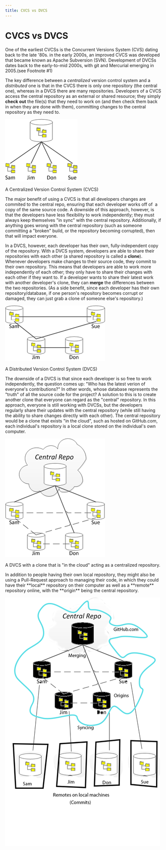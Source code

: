 ```yaml
---
title: CVCS vs DVCS
---
```

# CVCS vs DVCS

One of the earliest CVCSs is the Concurrent Versions System (CVS) dating back to the late '80s. in the early 2000s, an improved CVCS was developed that became known as Apache Subversion (SVN). Development of DVCSs dates back to the early-to-mid 2000s, with git and Mercurial emerging in 2005.(see Footnote #1)

The key difference between a *centralized* version control system and a *distributed* one is that in the CVCS there is only one repository (the central one), whereas in a DVCS there are many repositories. Developers of a CVCS access the central repository as an external or shared resource; they simply **check out** the file(s) that they need to work on (and then check them back in when they are done with them), committing changes to the central repository as they need to.

![CVCS](./CVCS.png)

A Centralized Version Control System (CVCS)

The major benefit of using a CVCS is that all developers changes are commited to the central repo, ensuring that each developer works off of  a copy of the same source code. A downside of this approach, however, is that the developers have less flexibility to work independently; they must always keep themselves "in sync" with the central repository. Additionally, if anything goes wrong with the central repository (such as someone committing a "broken" build, or the repository becoming corrupted), then that will impact everyone.

In a DVCS, however, each developer has their own, fully-independent copy of the repository. With a DVCS system, developers are able to share their repositories with each other (a shared repository is called a **clone**). Whenever developers make changes to their source code, they commit to their own repository. This means that developers are able to work more independently of each other; they only have to share their changes with each other if they want to. If a developer wants to share their latest work with another developer's clone, they can **merge** the differences between the two repositories. (As a side benefit, since each developer has their own repository/database, if one person's repository becomes corrupt or damaged, they can just grab a clone of someone else's repository.)

![DVCS](./DVCS-2.png)

A Distributed Version Control System (DVCS)

The downside of a DVCS is that since each developer is so free to work independently, the question comes up: "Who has the latest verion of everyone's contributions?" In other words, whose database represents the "truth" of all the source code for the project? A solution to this is to create another clone that everyone can regard as the "central" repository. In this approach, everyone is still working with DVCSs, but the developers regularly share their updates with the central repository (while still having the ability to share changes directly with each other). The central repository would be a clone that exists "in the cloud", such as hosted on GitHub.com, each individual's repository is a local clone stored on the individual's own computer.

![DVCS with Central Repo](./DVCS-4.png)

A DVCS with a clone that is "in the cloud" acting as a centralized repository.

In addition to people having their own local repository, they might also be using a Pull-Request approach to managing their code, in which they could have their \*\*local\*\* repository on their computer as well as a \*\*remote\*\* repository online, with the \*\*origin\*\* being the central repository.

![Online "Remotes" vs. Local repositories](./DVCS-5.png)
